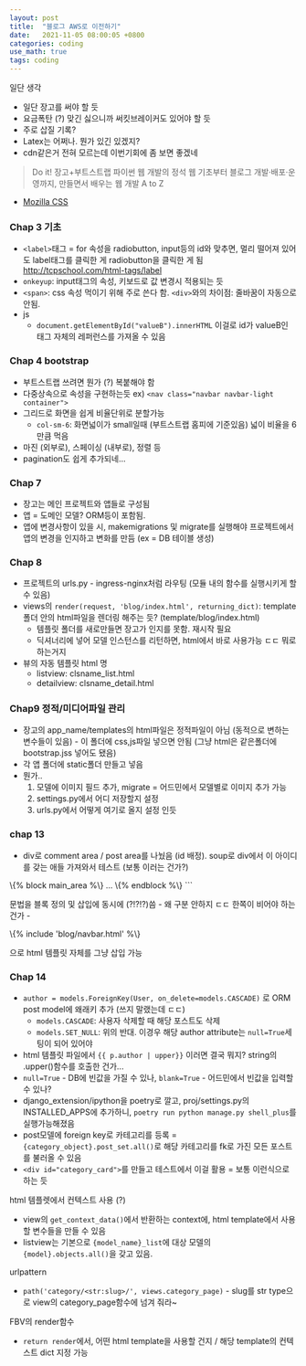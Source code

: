 ```yaml
---
layout: post
title:  "블로그 AWS로 이전하기"
date:   2021-11-05 08:00:05 +0800
categories: coding
use_math: true
tags: coding
---
```


일단 생각
- 일단 장고를 써야 할 듯
- 요금폭탄 (?) 맞긴 싫으니까 써킷브레이커도 있어야 할 듯
- 주로 삽질 기록?
- Latex는 어쩌나. 뭔가 있긴 있겠지?
- cdn같은거 전혀 모르는데 이번기회에 좀 보면 좋겠네

> Do it! 장고+부트스트랩 파이썬 웹 개발의 정석 웹 기초부터 블로그 개발·배포·운영까지, 만들면서 배우는 웹 개발 A to Z

- <a href="https://developer.mozilla.org/en-US/docs/Web/CSS" target="_blank">Mozilla CSS</a>

### Chap 3 기초
- `<label>`태그 = for 속성을 radiobutton, input등의 id와 맞추면, 멀리 떨어져 있어도 label태그를 클릭한 게 radiobutton을 클릭한 게 됨
    <a href="http://tcpschool.com/html-tags/label" target="_blank">http://tcpschool.com/html-tags/label</a>
- `onkeyup`: input태그의 속성, 키보드로 값 변경시 적용되는 듯
- `<span>`: css 속성 먹이기 위해 주로 쓴다 함. `<div>`와의 차이점: 줄바꿈이 자동으로 안됨.
- js
    - `document.getElementById("valueB").innerHTML` 이걸로 id가 valueB인 태그 자체의 레퍼런스를 가져올 수 있음

### Chap 4 bootstrap
- 부트스트랩 쓰려면 뭔가 (?) 복붙해야 함
- 다중상속으로 속성을 구현하는듯 ex) `<nav class="navbar navbar-light container">`
- 그리드로 화면을 쉽게 비율단위로 분할가능
    - `col-sm-6`: 화면넓이가 small일때 (부트스트랩 홈피에 기준있음) 넓이 비율을 6만큼 먹음
- 마진 (외부로), 스페이싱 (내부로), 정렬 등
- pagination도 쉽게 추가되네...

### Chap 7
- 장고는 메인 프로젝트와 앱들로 구성됨
- 앱 = 도메인 모델? ORM등이 포함됨.
- 앱에 변경사항이 있을 시, makemigrations 및 migrate를 실행해야 프로젝트에서 앱의 변경을 인지하고 변화를 만듬 (ex = DB 테이블 생성)

### Chap 8
- 프로젝트의 urls.py - ingress-nginx처럼 라우팅 (모듈 내의 함수를 실행시키게 할 수 있음)
- views의 `render(request, 'blog/index.html', returning_dict)`: template폴더 안의 html파일을 렌더링 해주는 듯? (template/blog/index.html)
    - 템플릿 폴더를 새로만들면 장고가 인지를 못함. 재시작 필요
    - 딕셔너리에 넣어 모델 인스턴스를 리턴하면, html에서 바로 사용가능 ㄷㄷ 뭐로 하는거지
- 뷰의 자동 템플릿 html 명
    - listview: clsname_list.html
    - detailview: clsname_detail.html

### Chap9 정적/미디어파일 관리
- 장고의 app_name/templates의 html파일은 정적파일이 아님 (동적으로 변하는 변수들이 있음) - 이 폴더에 css,js파일 넣으면 안됨 (그냥 html은 같은폴더에 bootstrap.jss 넣어도 됐음)
- 각 앱 폴더에 static폴더 만들고 넣음
- 뭔가..
    1. 모델에 이미지 필드 추가, migrate = 어드민에서 모델별로 이미지 추가 가능
    2. settings.py에서 어디 저장할지 설정
    3. urls.py에서 어떻게 여기로 올지 설정
    인듯

### chap 13
- div로 comment area / post area를 나눴음 (id 배정). soup로 div에서 이 아이디를 갖는 애들 가져와서 테스트 (보통 이러는 건가?)
<p>
\{% block main_area %\}
... 
\{% endblock %\}
```
</p>
문법을 블록 정의 및 삽입에 동시에 (?!?!?)씀 - 왜 구분 안하지 ㄷㄷ 한쪽이 비어야 하는 건가
-  
<p>
\{% include 'blog/navbar.html' %\}
</p> 
으로 html 템플릿 자체를 그냥 삽입 가능


### Chap 14
- `author = models.ForeignKey(User, on_delete=models.CASCADE)` 로 ORM post model에 왜래키 추가 (쓰지 말랬는데 ㄷㄷ)
    - `models.CASCADE`: 사용자 삭제할 때 해당 포스트도 삭제
    - `models.SET_NULL`: 위의 반대. 이경우 해당 author attribute는 `null=True`세팅이 되어 있어야
- html 템플릿 파일에서 `{{ p.author | upper}}` 이러면 결국 뭐지? string의 .upper()함수를 호출한 건가...
- `null=True` - DB에 빈값을 가질 수 있나, `blank=True` - 어드민에서 빈값을 입력할 수 있나?
- django_extension/ipython을 poetry로 깔고, proj/settings.py의 INSTALLED_APPS에 추가하니, `poetry run python manage.py shell_plus`를 실행가능해졌음
- post모델에 foreign key로 카테고리를 등록 = `{category_object}.post_set.all()`로 해당 카테고리를 fk로 가진 모든 포스트를 불러올 수 있음
- `<div id="category_card">`를 만들고 테스트에서 이걸 활용 = 보통 이런식으로 하는 듯

html 템플렛에서 컨텍스트 사용 (?)
- view의 `get_context_data()`에서 반환하는 context에, html template에서 사용할 변수들을 만들 수 있음
- listview는 기본으로 `{model_name}_list`에 대상 모델의 `{model}.objects.all()`을 갖고 있음.

urlpattern
- `path('category/<str:slug>/', views.category_page)` - slug를 str type으로 view의 category_page함수에 넘겨 줘라~

FBV의 render함수
- `return render`에서, 어떤 html template을 사용할 건지 / 해당 template의 컨텍스트 dict 지정 가능